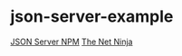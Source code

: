 ﻿# json-server-example
 
 [JSON Server NPM](https://www.npmjs.com/package/json-server)
 [The Net Ninja](https://youtu.be/mAqYJF-yxO8)
 
